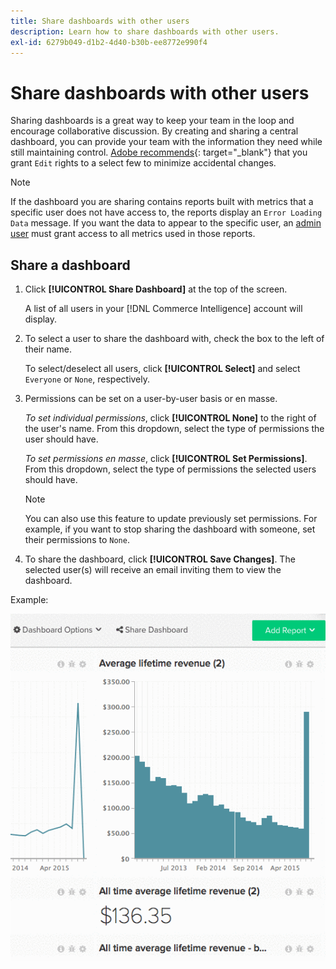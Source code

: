 ```yaml
---
title: Share dashboards with other users
description: Learn how to share dashboards with other users.
exl-id: 6279b049-d1b2-4d40-b30b-ee8772e990f4
---
```

# Share dashboards with other users

Sharing dashboards is a great way to keep your team in the loop and encourage collaborative discussion. By creating and sharing a central dashboard, you can provide your team with the information they need while still maintaining control. [Adobe recommends](../../best-practices/share-dashboard-best-practice.md){: target="_blank"} that you grant `Edit` rights to a select few to minimize accidental changes.

>[!NOTE]
>
>If the dashboard you are sharing contains reports built with metrics that a specific user does not have access to, the reports display an `Error Loading Data` message. If you want the data to appear to the specific user, an [admin user](../../administrator/user-management/user-management.md) must grant access to all metrics used in those reports.

## Share a dashboard

1. Click **[!UICONTROL Share Dashboard]** at the top of the screen.

   A list of all users in your [!DNL Commerce Intelligence] account will display.

1. To select a user to share the dashboard with, check the box to the left of their name.

   To select/deselect all users, click **[!UICONTROL Select]** and select `Everyone` or `None`, respectively.

1. Permissions can be set on a user-by-user basis or en masse.

    *To set individual permissions*, click **[!UICONTROL None]** to the right of the user's name. From this dropdown, select the type of permissions the user should have.

    *To set permissions en masse*, click **[!UICONTROL Set Permissions]**. From this dropdown, select the type of permissions the selected users should have.

    >[!NOTE]
    >
    >You can also use this feature to update previously set permissions. For example, if you want to stop sharing the dashboard with someone, set their permissions to `None`.

1. To share the dashboard, click **[!UICONTROL Save Changes]**. The selected user(s) will receive an email inviting them to view the dashboard.

Example:

![share dashboard](../../assets/Share_Dashboards.gif)

